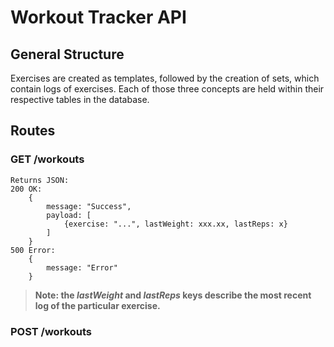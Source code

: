 # Workout Tracker API
## General Structure
Exercises are created as templates, followed by the creation of sets, which contain logs of exercises. Each of those
three concepts are held within their respective tables in the database.
## Routes
### GET /workouts
    Returns JSON:
    200 OK: 
        {
            message: "Success", 
            payload: [
                {exercise: "...", lastWeight: xxx.xx, lastReps: x}
            ]
        }       
    500 Error: 
        {
            message: "Error"
        }
> **Note: the *lastWeight* and *lastReps* keys describe the most recent log of the particular exercise.**

### POST /workouts
